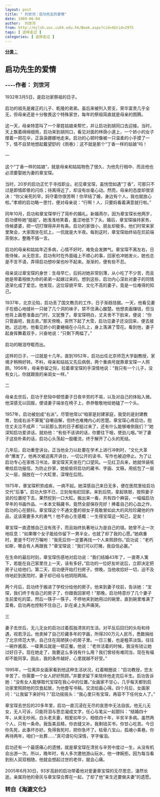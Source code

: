 ```yaml
---
layout: post
title: " 刘世河：启功先生的爱情"
date: 1989-06-04
author:  刘世河
from: http://mjlsh.usc.cuhk.edu.hk/Book.aspx?cid=4&tid=2975
tags: [ 这样走过 ]
categories: [ 这样走过 ]
---
```


<div style="margin: 15px 10px 10px 0px;">
 <div>
  <span id="ctl00_ContentPlaceHolder1_chapter1_SubjectLabel" style="font-weight:bold;text-decoration:underline;">
   分类：
  </span>
 </div>
 <div>
  <b>
   <font size="5">
    <br/>
   </font>
  </b>
 </div>
 <div>
  <b>
   <font size="5">
    启功先生的爱情
   </font>
  </b>
 </div>
 <div>
  <b>
   <font size="4">
    <br/>
   </font>
  </b>
 </div>
 <div>
  <b>
   <font size="4">
    ----作者： 刘世河
   </font>
  </b>
 </div>
 <div>
  <br/>
 </div>
 <div>
  1932年3月5日，是启功家祭祖的日子。
 </div>
 <div>
  <br/>
 </div>
 <div>
  启功的祖先是雍正的儿子、乾隆的弟弟。虽后来被列入旁支，荣华富贵几乎全无，但母亲还是十分敬畏这个特殊家世，每年的祭祖简直就是母亲的图腾。
 </div>
 <div>
  <br/>
 </div>
 <div>
  这一天，母亲特意叫了一个章姓姑娘来帮忙，并让启功到胡同口去迎接。当时，天上飘着绵绵细雨，启功来到胡同口，看见对面的林荫小道上，一个娇小的女子撑着一把花伞，正袅袅娜娜地走来。启功的心顿时像被一只温柔的小手摸了一下，情不自禁地想起戴望舒的《雨巷》：这不就是那个“丁香一样的姑娘”吗！
 </div>
 <div>
  <br/>
 </div>
 <div>
  一
 </div>
 <div>
  <br/>
 </div>
 <div>
  这个“丁香一样的姑娘”，就是母亲和姑姑物色了很久、为他先行相中、而且他也必须要娶她为妻的章宝琛。
 </div>
 <div>
  <br/>
 </div>
 <div>
  当时，20岁的启功正忙于寻找职业。初见章宝琛，虽恍惚如遇“丁香”，可那只不过是即情即景的闪烁；待离得近了，却没有丝毫心动。然而，母亲的态度却很坚决：“你父亲死的早，妈守着你很苦啊！你早结了婚，身边有个人，我也就放心啦。”孝顺的启功略一思忖，便对母亲说：“行啊！人，只要妈看着满意就行啦。”
 </div>
 <div>
  <br/>
 </div>
 <div>
  同年10月，启功和章宝琛举行了简朴的婚礼。新婚燕尔，因为章宝琛长他两岁，启功便称她“姐姐”。她浅浅地笑着，羞涩地低下了头。婚后，章宝琛操持家务，侍候婆婆，把一切打理得井井有条。启功的家很小，朋友却极多。他们时常来家里聚会，大家围坐在炕上，一侃就是大半夜。每到这时，章宝琛始终站在炕前端茶倒水，整晚不插一言。
 </div>
 <div>
  <br/>
 </div>
 <div>
  启功的母亲和姑姑年迈多病，心情不好时，难免会发脾气。章宝琛不离左右，日夜侍候，从无怨言。启功有时在外面碰上不顺心的事，回家也冲她发火，她也总是不言不语，弄得启功想吵架也吵不起来。渐渐的，便有些不忍。
 </div>
 <div>
  <br/>
 </div>
 <div>
  母亲说过章宝琛的身世：生母早亡，后妈对她非常刻薄，从小吃了不少苦，而且她是带着相依为命的弟弟一起嫁过来的。想到这些，启功内心深处对妻子的同情逐渐化成了爱恋。他发现，这位容貌平常、文化不高的妻子，竟是一位难得的知己。
 </div>
 <div>
  <br/>
 </div>
 <div>
  1937年，北京沦陷，启功丢了国文教员的工作，日子渐趋拮据。一天，他看见妻子在细心地缝补一只破了几个洞的袜子，禁不住满心酸楚。他想卖画赚钱，但当他背上画卷准备出门时，又犹豫了。章宝琛明白，丈夫舍不下脸来，便说：“你只管画吧，我去卖。”那天傍晚，突然下起了大雪，启功见妻子还没回来，便去接她。远远地，他看见娇小的妻蜷缩在小马扎上，身上落满了雪花。看到他，妻子起身挥舞着双手，兴奋地说：“只剩下两幅了。”
 </div>
 <div>
  <br/>
 </div>
 <div>
  启功的眼泪夺眶而出。
 </div>
 <div>
  <br/>
 </div>
 <div>
  这样的日子，一过就是十几年。直到1952年，启功出任北京师范大学副教授，家境才稍稍好转。不料，母亲和姑姑又先后病倒，两个重病号就靠章宝琛一人照顾。1956年，母亲弥留之际，拉着章宝琛的手深情地说：“我只有一个儿子，没有女儿，你就跟我的亲闺女一样。”
 </div>
 <div>
  <br/>
 </div>
 <div>
  二
 </div>
 <div>
  <br/>
 </div>
 <div>
  母亲去世后，启功于悲恸中顿悟妻子日夜辛劳的不易，以及对自己的体贴入微。他深感无以回报，便请妻子端坐在椅子上，恭恭敬敬地给她磕了一个头。
 </div>
 <div>
  <br/>
 </div>
 <div>
  1957年，启功被划成“右派”。尽管他常以“咱家是封建家庭，我受的是封建教育，划成右派不算冤”自嘲自解，但终也难掩内心的苦楚。章宝琛心疼启功，抱住丈夫泣不成声：“以前那么苦的日子都挺过来了，还有什么能够难倒我们？”她深知启功爱讲话，就劝他：“有些不该讲的话，你要往下咽，使劲儿咽。”听了妻子这些朴素的话，启功心头荡起一股暖流，终于解开了心头的死结。
 </div>
 <div>
  <br/>
 </div>
 <div>
  几年后，启功重登讲台。正当他全力以赴要在学术上进行冲刺时，“文化大革命”爆发了。他再次被迫离开讲台，一切公开的读书、写作也被迫停止。为了让启功专心在家练习书法，章宝琛天天坐在门口望风。一见红卫兵来，她就佯装咳嗽给启功报信。为防止抄家，她偷偷将启功的藏书、字画、文稿，用纸包了一层又一层，捆放在一个大缸里，深埋在后院。
 </div>
 <div>
  <br/>
 </div>
 <div>
  1975年，章宝琛积劳成疾，一病不起。她深感自己来日无多，便在医院里给启功交代“后事”。启功大惊不已，立刻匆匆赶回家。来到后院，拿起铁锨，按照妻子说的位置挖下去，果然挖到一口大缸。搬出来一看，共有四个麻袋，一幅幅启功早年的书画作品、一本本文稿藏书，竟然全部保存完好！捧着自己的心血之作，启功的心在颤抖。章宝琛这个不通文墨的弱女子竟敢冒如此大的风险珍藏他的作品，这该需要多大的勇气！他不由心生感概：一生得宝琛这一知己，足矣！
 </div>
 <div>
  <br/>
 </div>
 <div>
  章宝琛一直遗憾自己没有孩子，而且始终执著地认为是自己的错。她曾不止一次地叹息：“如果哪个女子能给你留下一男半女，也就了却了我的心愿。”她病重时，更是千叮咛万嘱咐：“我死后你一定要再找一个人来照顾你。”启功说：“老朽如斯，哪会有人再跟我？”章宝琛说：“我们可以打赌，我自信必赢。”
 </div>
 <div>
  <br/>
 </div>
 <div>
  在生命的最后时刻，章宝琛伤感地对启功说：“我们结婚43年了，一直寄人篱下，若能在自己家里住上一天，该有多好。”启功的一位好友听说后，立即决定把房子让给他们。第二天，启功便开始打扫房子。傍晚，当他收拾好一切，迫不及待地赶到医院时，妻子却已经与他阴阳两隔。
 </div>
 <div>
  <br/>
 </div>
 <div>
  两个月后，启功终于搬进了学校分给他的房子。他来到妻子坟前，告诉她：“宝琛，我们终于有自己的房子了，你跟我回家吧！”那晚，启功特意炒了几个妻子生前爱吃的菜，然后一筷子一筷子，不停地夹到她用过的碗里，直到碗里堆满了菜肴。启功再也控制不住自己，趴在桌上失声痛哭。
 </div>
 <div>
  <br/>
 </div>
 <div>
  三
 </div>
 <div>
  <br/>
 </div>
 <div>
  妻子去世后，无儿无女的启功过着孤独清贫的生活。对平反后回归的头衔和待遇，视若浮云。他卖掉了自己珍藏多年的字画，所得200万元人民币，悉数捐给了北京师范大学。自己住在简陋狭小的房子里。一日三餐，也是粗茶淡饭。往往一碗炸酱面、一碟黄瓜就是一顿正餐。他说：“老伴活着的时候，我没有钱让她过好日子。现在她走了，我要这么多钱有什么用？我们曾经有难同当，现在有福却不能同享。因此，我的条件越好，心里就越不好受。”
 </div>
 <div>
  <br/>
 </div>
 <div>
  1995年，一位离异女画家看到他这种生活状况，红着眼圈说：“启功教授，您太辛苦了，你需要一个女人好好照顾。”并要求留下来陪伴他走完后半生。启功告诉她：“没有女人能够取代宝琛在我心中的位置。”女画家不甘心，几乎每天都到启功家里照顾他的饮食起居，为他誊写书稿，交流绘画心得。四个月后，女画家问：“让我留下来好吗？”启功摇摇头：“我心里只有宝琛，再容不下任何女人了。”
 </div>
 <div>
  <br/>
 </div>
 <div>
  章宝琛去世后的20多年里，启功一直沉浸在无尽的哀思中无法自拔。他无儿无女，无人可诉，只能将泪与思恋凝成文字，任心与笔尖一起颤抖：“结婚四十年，从来无吵闹。白头老夫妻，相爱如年少。相依四十年，半贫半多病。虽然两个人，只有一条命。我饭美且精，你衣缝又补。我剩钱买书，你甘心吃苦。今日你先死，此事坏亦好。免得我死时，把你急坏了。枯骨八宝山，孤魂小乘巷。你再待两年，咱们一处葬……”真可谓句句深情，字字催泪。
 </div>
 <div>
  <br/>
 </div>
 <div>
  启功还有一个最感痛心的遗憾，就是章宝琛在清贫与辛劳中度过一生，从没有机会出游一次。所以，晚年时，有人多次邀他游山玩水，他一律婉拒。因为每当看到别人双双相随，他就会想起过世的老伴，就会心痛。
 </div>
 <div>
  <br/>
 </div>
 <div>
  2005年6月30日，93岁高龄的启功带着他对爱妻章宝琛的无尽思恋，溘然长逝。亲属将他的骨灰与章宝琛合葬在一起，了却了他“来生还要做夫妻”的遗愿。
 </div>
 <div>
  <br/>
 </div>
 <div>
  <b>
   <font size="4">
    转自《淘漉文化》
   </font>
  </b>
 </div>
 <div>
  <br/>
 </div>
</div>

